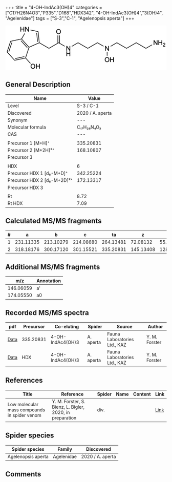 +++
title = "4-OH-IndAc3(OH)4"
categories = ["C17H26N4O3","P335","D168","HDX342",
"4-OH-IndAc3(OH)4","3(OH)4",
"Agelenidae"]
tags = ["S-3","C-1",
"Agelenopsis aperta"]
+++

![](/img/4-OH-IndAc3(OH)4.png)

## General Description

| Name                        | Value            |
|-----------------------------|------------------|
| Level                       | S-3 / C-1        |
| Discovered                  | 2020 / A. aperta |
| Synonym                     | ---              |
| Molecular formula           | C₁₇H₂₆N₄O₃       |
| CAS                         | ---              |
|                             |                  |
| Precursor 1 [M+H]⁺          | 335.20831        |
| Precursor 2 [M+2H]²⁺        | 168.10807        |
| Precursor 3                 |                  |
|                             |                  |
| HDX                         | 6                |
| Precursor HDX 1 [d₆-M+D]⁺   | 342.25224        |
| Precursor HDX 2 [d₆-M+2D]²⁺ | 172.13317        |
| Precursor HDX 3             |                  |
|                             |                  |
| Rt                          | 8.72             |
| Rt HDX                      | 7.09             |

## Calculated MS/MS fragments

| # | a         | b         | c         | ta        | z         | y         | tz        |
|---|-----------|-----------|-----------|-----------|-----------|-----------|-----------|
| 1 | 231.11335 | 213.10279 | 214.08680 | 264.13481 | 72.08132  | 55.05477  | 105.10278 |
| 2 | 318.18176 | 300.17120 | 301.15521 | 335.20831 | 145.13408 | 128.10753 | 162.16063 |

## Additional MS/MS fragments

| m/z       | Annotation |
|-----------|------------|
| 146.06059    | a'   |
| 174.05550    | a0   |

## Recorded MS/MS spectra

| pdf                                                                    | Precursor | Co-eluting       | Spider    | Source                       | Author        |
|------------------------------------------------------------------------|-----------|------------------|-----------|------------------------------|---------------|
| [Data](/pdf/A-aperta/335_4-OH-IndAc3(OH)4_4-OH-IndAc4(OH)3_Aa.pdf)     | 335.20831 | 4-OH-IndAc4(OH)3 | A. aperta | Fauna Laboratories Ltd., KAZ | Y. M. Forster |
| [Data](/pdf/A-aperta/335_4-OH-IndAc3(OH)4_4-OH-IndAc4(OH)3_Aa_HDX.pdf) | HDX       | 4-OH-IndAc4(OH)3 | A. aperta | Fauna Laboratories Ltd., KAZ | Y. M. Forster |

## References

| Title     | Reference   | Spider    | Name   | Content  | Link |
|-----------|-------------|-----------|--------|----------|-----|
| Low molecular mass compounds in spider venom      | Y. M. Forster, S. Bienz, L. Bigler, 2020, in preparation          | div.       |   |   | [Link](unknown) |

## Spider species

| Spider species     | Family     | Discovered       |
|--------------------|------------|------------------|
| Agelenopsis aperta | Agelenidae | 2020 / A. aperta |

## Comments